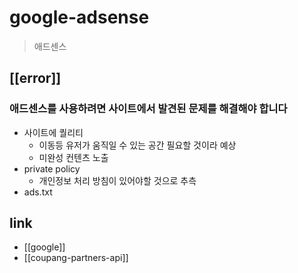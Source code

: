 # google-adsense
> 애드센스

## [[error]]
### 애드센스를 사용하려면 사이트에서 발견된 문제를 해결해야 합니다
- 사이트에 퀄리티
  - 이동등 유저가 움직일 수 있는 공간 필요할 것이라 예상
  - 미완성 컨텐츠 노출
- private policy
  - 개인정보 처리 방침이 있어야할 것으로 추측
- ads.txt

## link
- [[google]]
- [[coupang-partners-api]]
